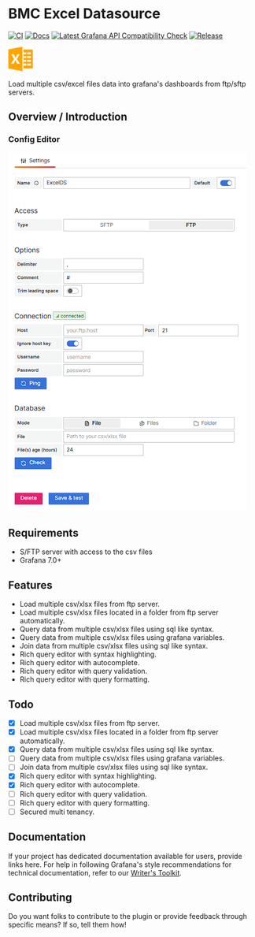 <!-- This README file is going to be the one displayed on the Grafana.com website for your plugin. Uncomment and replace the content here before publishing.

Remove any remaining comments before publishing as these may be displayed on Grafana.com -->
# BMC Excel Datasource

[![CI](https://github.com/Bujupah/bmc-excel-datasource/actions/workflows/ci.yml/badge.svg)](https://github.com/Bujupah/bmc-excel-datasource/actions/workflows/ci.yml)
[![Docs](https://github.com/Bujupah/bmc-excel-datasource/actions/workflows/jekyll-gh-pages.yml/badge.svg)](https://github.com/Bujupah/bmc-excel-datasource/actions/workflows/jekyll-gh-pages.yml)
[![Latest Grafana API Compatibility Check](https://github.com/Bujupah/bmc-excel-datasource/actions/workflows/is-compatible.yml/badge.svg)](https://github.com/Bujupah/bmc-excel-datasource/actions/workflows/is-compatible.yml)
[![Release](https://github.com/Bujupah/bmc-excel-datasource/actions/workflows/release.yml/badge.svg)](https://github.com/Bujupah/bmc-excel-datasource/actions/workflows/release.yml)

<img src="img/logo.png" width=50 alt="Excel Datasource Logo"/>

Load multiple csv/excel files data into grafana's dashboards from ftp/sftp servers.

## Overview / Introduction

### Config Editor

![Config Editor](img/config_editor.png)

## Requirements

- S/FTP server with access to the csv files
- Grafana 7.0+

## Features

- Load multiple csv/xlsx files from ftp server.
- Load multiple csv/xlsx files located in a folder from ftp server automatically.
- Query data from multiple csv/xlsx files using sql like syntax.
- Query data from multiple csv/xlsx files using grafana variables.
- Join data from multiple csv/xlsx files using sql like syntax.
- Rich query editor with syntax highlighting.
- Rich query editor with autocomplete.
- Rich query editor with query validation.
- Rich query editor with query formatting.

## Todo

- [x] Load multiple csv/xlsx files from ftp server.
- [x] Load multiple csv/xlsx files located in a folder from ftp server automatically.
- [x] Query data from multiple csv/xlsx files using sql like syntax.
- [ ] Query data from multiple csv/xlsx files using grafana variables.
- [ ] Join data from multiple csv/xlsx files using sql like syntax.
- [x] Rich query editor with syntax highlighting.
- [x] Rich query editor with autocomplete.
- [ ] Rich query editor with query validation.
- [ ] Rich query editor with query formatting.
- [ ] Secured multi tenancy.

## Documentation

If your project has dedicated documentation available for users, provide links here. For help in following Grafana's style recommendations for technical documentation, refer to our [Writer's Toolkit](https://grafana.com/docs/writers-toolkit/).

## Contributing

Do you want folks to contribute to the plugin or provide feedback through specific means? If so, tell them how!
<!-- To help maximize the impact of your README and improve usability for users, we propose the following loose structure:

**BEFORE YOU BEGIN**
- Ensure all links are absolute URLs so that they will work when the README is displayed within Grafana and Grafana.com
- Be inspired ✨ 
  - [grafana-polystat-panel](https://github.com/grafana/grafana-polystat-panel)
  - [volkovlabs-variable-panel](https://github.com/volkovlabs/volkovlabs-variable-panel)

**ADD SOME BADGES**

Badges convey useful information at a glance for users whether in the Catalog or viewing the source code. You can use the generator on [Shields.io](https://shields.io/badges/dynamic-json-badge) together with the Grafana.com API 
to create dynamic badges that update automatically when you publish a new version to the marketplace.

- For the logo field use 'grafana'.
- Examples (label: query)
  - Downloads: $.downloads
  - Catalog Version: $.version
  - Grafana Dependency: $.grafanaDependency
  - Signature Type: $.versionSignatureType

Full example: ![Dynamic JSON Badge](https://img.shields.io/badge/dynamic/json?logo=grafana&query=$.version&url=https://grafana.com/api/plugins/grafana-polystat-panel&label=Marketplace&prefix=v&color=F47A20)

Consider other [badges](https://shields.io/badges) as you feel appropriate for your project.

## Overview / Introduction
Provide one or more paragraphs as an introduction to your plugin to help users understand why they should use it.  

Consider including screenshots:
- in [plugin.json](https://grafana.com/docs/grafana/latest/developers/plugins/metadata/#info) include them as relative links.
- in the README ensure they are absolute URLs.

## Requirements
List any requirements or dependencies they may need to run the plugin.

## Getting Started
Provide a quick start on how to configure and use the plugin.

## Documentation
If your project has dedicated documentation available for users, provide links here. For help in following Grafana's style recommendations for technical documentation, refer to our [Writer's Toolkit](https://grafana.com/docs/writers-toolkit/).

## Contributing
Do you want folks to contribute to the plugin or provide feedback through specific means? If so, tell them how!
-->
